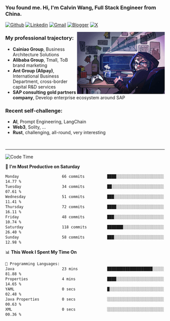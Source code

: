 <!-- Greeting -->
### You found me. Hi, I'm Calvin Wang, Full Stack Engineer from China.

[![Github](https://img.shields.io/badge/-Github-000?style=flat&logo=Github&logoColor=white)](https://github.com/wangjunneil)
[![Linkedin](https://img.shields.io/badge/-LinkedIn-blue?style=flat&logo=Linkedin&logoColor=white)](https://www.linkedin.com/in/wangjunneil/)
[![Gmail](https://img.shields.io/badge/-Gmail-c14438?style=flat&logo=Gmail&logoColor=white)](mailto:wangjunneil@gmail.com)
[![Blogger](https://img.shields.io/badge/-Blogger-gray?style=flat&logo=Blogger&logoColor=white)](https://www.wangjun.dev)
[![X](https://img.shields.io/badge/-Twitter-gray?style=flat&logo=X&logoColor=white)](https://twitter.com/0xICalvin)

<!--Introduction -->

<img align="right" alt="img" src="https://raw.githubusercontent.com/wangjunneil/wangjunneil/main/imgs/cover_image.png" width="55%" height="auto" />

### My professional trajectory: 
- **Cainiao Group**, Business Architecture Solutions
- **Alibaba Group**, Tmall, ToB brand marketing
- **Ant Group (Alipay)**, International Business Department, cross-border capital R&D services
- **SAP consulting gold partners company**, Develop enterprise ecosystem around SAP
### Recent self-challenge:
- **AI**, Prompt Engineering, LangChain
- **Web3**, Solity, ...
- **Rust**, challenging, all-round, very interesting

<br/>

---
<!-- Your badges -->

<!--START_SECTION:waka-->
![Code Time](http://img.shields.io/badge/Code%20Time-324%20hrs%2054%20mins-blue)

📅 **I'm Most Productive on Saturday** 

```text
Monday                   66 commits          ████░░░░░░░░░░░░░░░░░░░░░   14.77 % 
Tuesday                  34 commits          ██░░░░░░░░░░░░░░░░░░░░░░░   07.61 % 
Wednesday                51 commits          ███░░░░░░░░░░░░░░░░░░░░░░   11.41 % 
Thursday                 72 commits          ████░░░░░░░░░░░░░░░░░░░░░   16.11 % 
Friday                   48 commits          ███░░░░░░░░░░░░░░░░░░░░░░   10.74 % 
Saturday                 118 commits         ███████░░░░░░░░░░░░░░░░░░   26.40 % 
Sunday                   58 commits          ███░░░░░░░░░░░░░░░░░░░░░░   12.98 % 
```


📊 **This Week I Spent My Time On** 

```text
💬 Programming Languages: 
Java                     23 mins             ████████████████████░░░░░   81.88 % 
Properties               4 mins              ████░░░░░░░░░░░░░░░░░░░░░   14.65 % 
YAML                     0 secs              █░░░░░░░░░░░░░░░░░░░░░░░░   02.48 % 
Java Properties          0 secs              ░░░░░░░░░░░░░░░░░░░░░░░░░   00.63 % 
XML                      0 secs              ░░░░░░░░░░░░░░░░░░░░░░░░░   00.36 % 
```


<!--END_SECTION:waka-->
